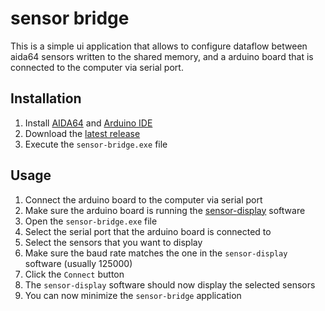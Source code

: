 # sensor bridge

This is a simple ui application that allows to configure dataflow between aida64 sensors written to the shared memory,
and a arduino board that is connected to the computer via serial port.

## Installation

1. Install [AIDA64](https://www.aida64.com/downloads) and [Arduino IDE](https://www.arduino.cc/en/Main/Software)
2. Download the [latest release](https://github.com/RouHim/sensor-bridge/releases/latest)
3. Execute the `sensor-bridge.exe` file

## Usage

1. Connect the arduino board to the computer via serial port
2. Make sure the arduino board is running the [sensor-display](https://github.com/RouHim/sensor-display) software
3. Open the `sensor-bridge.exe` file
4. Select the serial port that the arduino board is connected to
5. Select the sensors that you want to display
6. Make sure the baud rate matches the one in the `sensor-display` software (usually 125000)
7. Click the `Connect` button
8. The `sensor-display` software should now display the selected sensors
9. You can now minimize the `sensor-bridge` application
